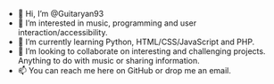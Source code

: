 - 👋 Hi, I’m @Guitaryan93
- 👀 I’m interested in music, programming and user interaction/accessibility.
- 🌱 I’m currently learning Python, HTML/CSS/JavaScript and PHP.
- 💞️ I’m looking to collaborate on interesting and challenging projects. Anything to do with music or sharing information.
- 📫 You can reach me here on GitHub or drop me an email.

<!---
Guitaryan93/Guitaryan93 is a ✨ special ✨ repository because its `README.md` (this file) appears on your GitHub profile.
You can click the Preview link to take a look at your changes.
--->
